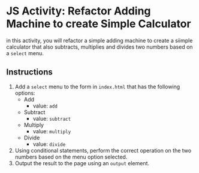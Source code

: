 # JS Activity: Refactor Adding Machine to create Simple Calculator
in this activity, you will refactor a simple adding machine to create a siimple calculator that also subtracts, multiplies and divides two numbers based on a `select` menu.

## Instructions
1. Add a `select` menu to the form in `index.html` that has the following options:
    - Add
        - value: `add`
    - Subtract
        - value: `subtract`
    - Multiply
        - value: `multiply`
    - Divide
        - value: `divide`
2. Using conditional statements, perform the correct operation on the two numbers based on the menu option selected.
3. Output the result to the page using an `output` element.
